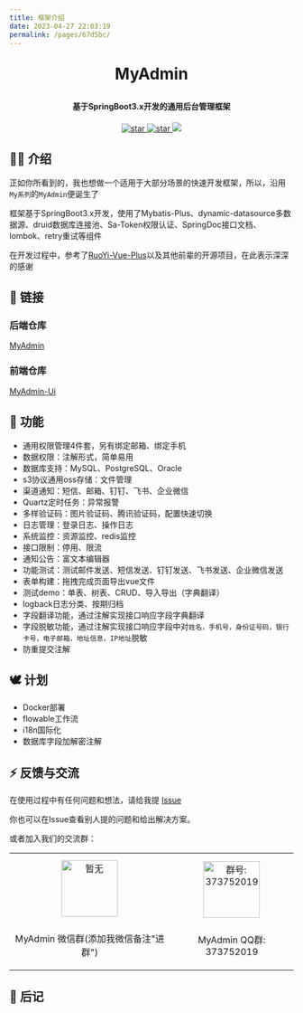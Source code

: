 ```yaml
---
title: 框架介绍
date: 2023-04-27 22:03:19
permalink: /pages/67d5bc/
---
```


<h1 align="center" style="margin: 30px 0 30px; font-weight: bold;">MyAdmin</h1>
<h4 align="center">基于SpringBoot3.x开发的通用后台管理框架</h4>
<p align="center">
<a href='https://gitee.com/daenmax/myadmin/stargazers'>
<img src='https://gitee.com/daenmax/myadmin/badge/star.svg?theme=dark' alt='star'>
</a>
<a href='https://github.com/daenmax/myadmin'>
<img src='https://img.shields.io/github/stars/daenmax/myadmin.svg?style=social&label=Stars' alt='star'>
</a>
<a href="https://gitee.com/classicChickenWings/ape-frame">
<img src="https://img.shields.io/badge/version-v1.1.0-brightgreen.svg">
</a>
</p>

## 🐻‍❄️ 介绍

正如你所看到的，我也想做一个适用于大部分场景的快速开发框架，所以，沿用`My系列`的`MyAdmin`便诞生了

框架基于SpringBoot3.x开发，使用了Mybatis-Plus、dynamic-datasource多数据源、druid数据库连接池、Sa-Token权限认证、SpringDoc接口文档、lombok、retry重试等组件

在开发过程中，参考了[RuoYi-Vue-Plus](https://gitee.com/dromara/RuoYi-Vue-Plus/)以及其他前辈的开源项目，在此表示深深的感谢

## 🦊 链接


### 后端仓库

[MyAdmin](https://gitee.com/daenmax/myadmin)

### 前端仓库

[MyAdmin-Ui](https://gitee.com/daenmax/myadmin-ui)

## 🦄 功能

- 通用权限管理4件套，另有绑定邮箱、绑定手机
- 数据权限：注解形式，简单易用
- 数据库支持：MySQL、PostgreSQL、Oracle
- s3协议通用oss存储：文件管理
- 渠道通知：短信、邮箱、钉钉、飞书、企业微信
- Quartz定时任务：异常报警
- 多样验证码：图片验证码、腾讯验证码，配置快速切换
- 日志管理：登录日志、操作日志
- 系统监控：资源监控、redis监控
- 接口限制：停用、限流
- 通知公告：富文本编辑器
- 功能测试：测试邮件发送、短信发送、钉钉发送、飞书发送、企业微信发送
- 表单构建：拖拽完成页面导出vue文件
- 测试demo：单表、树表、CRUD、导入导出（字典翻译）
- logback日志分类、按期归档
- 字段翻译功能，通过注解实现接口响应字段字典翻译
- 字段脱敏功能，通过注解实现接口响应字段中对`姓名，手机号，身份证号码，银行卡号，电子邮箱，地址信息，IP地址`脱敏
- 防重提交注解

## 🕊️ 计划

- Docker部署
- flowable工作流
- i18n国际化
- 数据库字段加解密注解

## ⚡ 反馈与交流

在使用过程中有任何问题和想法，请给我提 [Issue](https://gitee.com/daenmax/myadmin/issues)

你也可以在Issue查看别人提的问题和给出解决方案。

或者加入我们的交流群：

<table>
  <tbody>
    <tr>
      <td align="center" valign="middle">
        <img src="#" alt="暂无" class="no-zoom" style="width:100px;margin: 10px;">
        <p>MyAdmin 微信群(添加我微信备注"进群")</p>
      </td>
      <td align="center" valign="middle">
        <img src="https://myadmin.daenx.cn/img/%E9%A6%96%E9%A1%B5%E5%9B%BE%E7%89%87/qqGroup.png" alt="群号: 373752019" style="width:100px;margin: 10px;">
        <p>MyAdmin QQ群: 373752019</p>
      </td>
    </tr>
  </tbody>
</table>

## 🐽 后记

